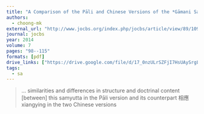 ```yaml
---
title: "A Comparison of the Pāli and Chinese Versions of the *Gāmani Samyutta* a Collection of Early Buddhist Discourses to Headmen"
authors:
  - choong-mk
external_url: "http://www.jocbs.org/index.php/jocbs/article/view/89/109"
journal: jocbs
year: 2014
volume: 7
pages: "98--115"
formats: [pdf]
drive_links: ["https://drive.google.com/file/d/17_0nzULrSZFjI7HsUAySrgLWSZP2kb8Z/view?usp=drivesdk"]
tags:
  - sa
---
```


> … similarities and differences in structure and doctrinal content [between] this samyutta in the Pāli version and its counterpart 相應 xiangying in the two Chinese versions
